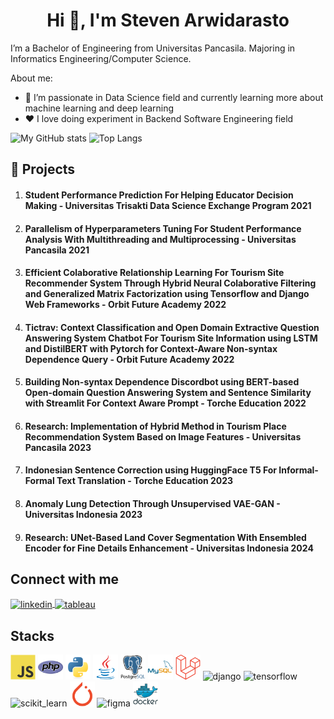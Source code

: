 <h1 align="center">Hi 👋, I'm Steven Arwidarasto</h1>


I’m a Bachelor of Engineering from Universitas Pancasila. Majoring in Informatics Engineering/Computer Science.

About me:
- 🌱 I’m passionate in Data Science field and currently learning more about machine learning and deep learning
- ❤️ I love doing experiment in Backend Software Engineering field

![My GitHub stats](https://github-readme-stats.vercel.app/api?username=pinantyo&show_icons=true&theme=tokyonight&count_private=true)
![Top Langs](https://github-readme-stats.vercel.app/api/top-langs/?username=pinantyo&hide_progress=true&theme=tokyonight&langs_count=10)

<h2 align="left">🔭 Projects</h2>
<p align="left">
    <ol>
        <li>
            <h4>Student Performance Prediction For Helping Educator Decision Making - Universitas Trisakti Data Science Exchange Program 2021</h4>
        </li>
        <li>
            <h4>Parallelism of Hyperparameters Tuning For Student Performance Analysis With Multithreading and Multiprocessing - Universitas Pancasila 2021</h4>
        </li>
        <li>
            <h4>Efficient Colaborative Relationship Learning For Tourism Site Recommender System Through Hybrid Neural Colaborative Filtering and Generalized Matrix Factorization using Tensorflow and Django Web Frameworks - Orbit Future Academy 2022</h4>
        </li>
        <li>
            <h4>Tictrav: Context Classification and Open Domain Extractive Question Answering System Chatbot For Tourism Site Information using LSTM and DistilBERT with Pytorch for Context-Aware Non-syntax Dependence Query - Orbit Future Academy 2022</h4>
        </li>
        <li>
            <h4>Building Non-syntax Dependence Discordbot using BERT-based Open-domain Question Answering System and Sentence Similarity with Streamlit For Context Aware Prompt - Torche Education 2022</h4>
        </li>
        <li>
            <h4>Research: Implementation of Hybrid Method in Tourism Place Recommendation System Based on Image Features - Universitas Pancasila 2023</h4>
        </li>
        <li>
            <h4>Indonesian Sentence Correction using HuggingFace T5 For Informal-Formal Text Translation - Torche Education 2023</h4>
        </li>
        <li>
            <h4>Anomaly Lung Detection Through Unsupervised VAE-GAN - Universitas Indonesia 2023</h4>
        </li>
        <li>
            <h4>Research: UNet-Based Land Cover Segmentation With Ensembled Encoder for Fine Details Enhancement - Universitas Indonesia 2024</h4>
        </li>
    </ol>
</p>

<h2 align="left">Connect with me</h2>
<p align="left">
    <a href="https://linkedin.com/in/stevenpinantyo" rel="noreferrer">
        <img align="center" src="https://raw.githubusercontent.com/rahuldkjain/github-profile-readme-generator/master/src/images/icons/Social/linked-in-alt.svg" alt="linkedin" height="30" width="40" />
    </a>
    <a href="https://public.tableau.com/app/profile/pinantyo" rel="noreferrer">
        <img align="center" src="https://cdnl.tblsft.com/sites/default/files/pages/tableau_cmyk_2015.png" alt="tableau" height="30" width="100" />
    </a>
</p>



<h2 align="left">Stacks</h2>
<p align="left">  
    <img src="https://raw.githubusercontent.com/devicons/devicon/master/icons/javascript/javascript-original.svg" alt="javascript" width="40" height="40"/>
    <img src="https://raw.githubusercontent.com/devicons/devicon/master/icons/php/php-original.svg" alt="php" width="40" height="40"/>
    <img src="https://raw.githubusercontent.com/devicons/devicon/master/icons/python/python-original.svg" alt="python" width="40" height="40"/>
    <img src="https://raw.githubusercontent.com/devicons/devicon/master/icons/java/java-original.svg" alt="java" width="40" height="40"/>
    <img src="https://raw.githubusercontent.com/devicons/devicon/master/icons/postgresql/postgresql-original-wordmark.svg" alt="postgresql" width="40" height="40"/> 
    <img src="https://raw.githubusercontent.com/devicons/devicon/master/icons/mysql/mysql-original-wordmark.svg" alt="mysql" width="40" height="40"/>
    <img src="https://raw.githubusercontent.com/devicons/devicon/master/icons/laravel/laravel-original.svg" alt="laravel" width="40" height="40"/>
    <img src="https://cdn.worldvectorlogo.com/logos/django.svg" alt="django" width="40" height="40"/>
    <img src="https://www.vectorlogo.zone/logos/tensorflow/tensorflow-icon.svg" alt="tensorflow" width="40" height="40"/>
    <img src="https://upload.wikimedia.org/wikipedia/commons/0/05/Scikit_learn_logo_small.svg" alt="scikit_learn" width="40" height="40"/>
    <img src="https://raw.githubusercontent.com/devicons/devicon/master/icons/pytorch/pytorch-original.svg" alt="pytorch" width="40" height="40"/>
    <img src="https://www.vectorlogo.zone/logos/figma/figma-icon.svg" alt="figma" width="40" height="40"/>
    <img src="https://raw.githubusercontent.com/devicons/devicon/master/icons/docker/docker-original-wordmark.svg" alt="docker" width="40" height="40"/>
</p>






